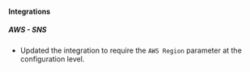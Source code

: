 
#### Integrations

##### AWS - SNS

- Updated the integration to require the `AWS Region` parameter at the configuration level.
